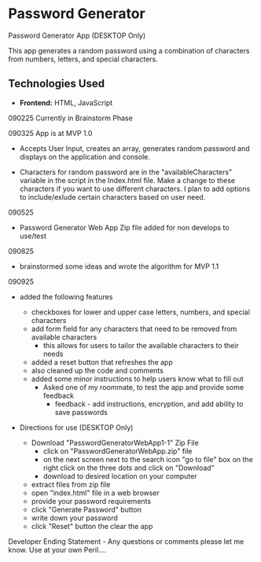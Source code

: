 # Password Generator
Password Generator App (DESKTOP Only)


This app generates a random password using a combination of characters from numbers, letters, and special characters.

## Technologies Used
* **Frontend:** HTML, JavaScript

090225
Currently in Brainstorm Phase

090325
App is at MVP 1.0
- Accepts User Input, creates an array, generates random password and displays on the application and console.

- Characters for random password are in the "availableCharacters" variable in the script in the Index.html file. Make a change to these characters if you want to use different characters. I plan to add options to include/exlude certain characters based on user need.

090525
- Password Generator Web App Zip file added for non develops to use/test

090825
- brainstormed some ideas and wrote the algorithm for MVP 1.1

090925
- added the following features
    - checkboxes for lower and upper case letters, numbers, and special characters
    - add form field for any characters that need to be removed from available characters
        - this allows for users to tailor the available characters to their needs
    - added a reset button that refreshes the app
    - also cleaned up the code and comments
    - added some minor instructions to help users know what to fill out
        - Asked one of my roommate, to test the app and provide some feedback
            - feedback - add instructions, encryption, and add ability to save passwords

- Directions for use (DESKTOP Only)
    - Download "PasswordGeneratorWebApp1-1" Zip File
        - click on "PasswordGeneratorWebApp.zip" file
        - on the next screen next to the search icon "go to file" box on the right click on the three dots and click on "Download"
        - download to desired location on your computer
    - extract files from zip file
    - open "index.html" file in a web browser
    - provide your password requirements
    - click "Generate Password" button
    - write down your password
    - click "Reset" button the clear the app


Developer Ending Statement - Any questions or comments please let me know. Use at your own Peril....